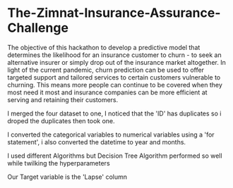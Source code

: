 # The-Zimnat-Insurance-Assurance-Challenge

The objective of this hackathon to develop a predictive model that determines the likelihood for an insurance customer to churn - to seek an alternative insurer or simply drop out of the insurance market altogether. In light of the current pandemic, churn prediction can be used to offer targeted support and tailored services to certain customers vulnerable to churning. This means more people can continue to be covered when they most need it most and insurance companies can be more efficient at serving and retaining their customers.

I merged the four dataset to one, I noticed that the 'ID' has duplicates so i droped the duplicates then took one.

I converted the categorical variables to numerical variables using a 'for statement', i also converted the datetime to year and months.

I used different Algorithms but Decision Tree Algorithm performed so well while twilking the hyperparameters

Our Target variable is the 'Lapse' column
